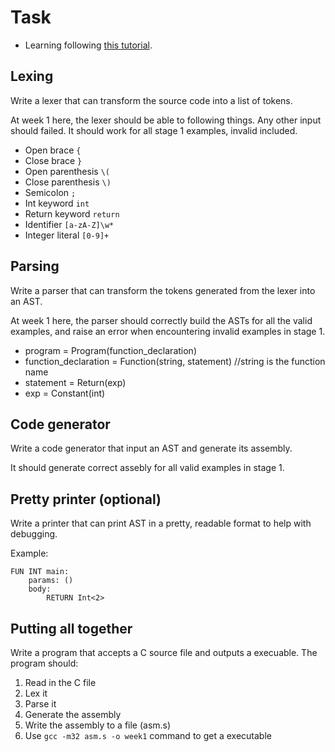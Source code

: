 # Task

- Learning following [this tutorial](https://norasandler.com/2017/11/29/Write-a-Compiler.html).

## Lexing

Write a lexer that can transform the source code into a list of tokens.

At week 1 here, the lexer should be able to following things. Any other input should failed. It should work for all stage 1 examples, invalid included.

- Open brace `{`
- Close brace `}`
- Open parenthesis `\(`
- Close parenthesis `\)`
- Semicolon `;`
- Int keyword `int`
- Return keyword `return`
- Identifier `[a-zA-Z]\w*`
- Integer literal `[0-9]+`

## Parsing

Write a parser that can transform the tokens generated from the lexer into an AST.

At week 1 here, the parser should correctly build the ASTs for all the valid examples, and raise an error when encountering invalid examples in stage 1.

- program = Program(function_declaration)
- function_declaration = Function(string, statement) //string is the function name
- statement = Return(exp)
- exp = Constant(int) 

## Code generator

Write a code generator that input an AST and generate its assembly.

It should generate correct assebly for all valid examples in stage 1.

## Pretty printer (optional)

Write a printer that can print AST in a pretty, readable format to help with debugging.

Example:

```
FUN INT main:
    params: ()
    body:
        RETURN Int<2>
```

## Putting all together

Write a program that accepts a C source file and outputs a execuable. The program should:

1. Read in the C file
2. Lex it
3. Parse it
4. Generate the assembly
5. Write the assembly to a file (asm.s)
6. Use `gcc -m32 asm.s -o week1` command to get a executable

